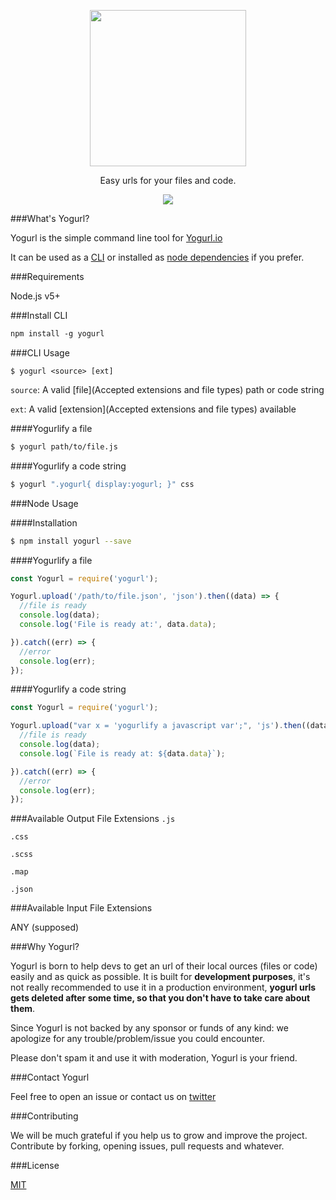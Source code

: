 <p align="center">
  <a href="http://yogurl.io">
    <img width="250" src="http://i.imgur.com/i2aenJ7.png">
  </a>
  <p align="center">Easy urls for your files and code.</p>
</p>

<p align="center" style="text-align:center">
<a href="https://gitter.im/720kb/yogurl/?utm_source=badge&utm_medium=badge&utm_campaign=pr-badge&utm_content=badge" target="_blank">
<img src="https://badges.gitter.im/Join%20Chat.svg"/>
</a>
</p>

###What's Yogurl?

Yogurl is the simple command line tool for [Yogurl.io](https://yogurl.io)

It can be used as a [CLI](#install-cli) or installed as [node dependencies](#node-usage) if you prefer.

###Requirements

Node.js v5+

###Install CLI

```html
npm install -g yogurl
```

###CLI Usage

```
$ yogurl <source> [ext]
```

```source```: A valid [file](Accepted extensions and file types) path or code string

```ext```: A valid [extension](Accepted extensions and file types) available

####Yogurlify a file

```bash
$ yogurl path/to/file.js
```

####Yogurlify a code string

```bash
$ yogurl ".yogurl{ display:yogurl; }" css
```

###Node Usage

####Installation

```bash
$ npm install yogurl --save
```

####Yogurlify a file

```javascript
const Yogurl = require('yogurl');

Yogurl.upload('/path/to/file.json', 'json').then((data) => {
  //file is ready
  console.log(data);
  console.log('File is ready at:', data.data);

}).catch((err) => {
  //error
  console.log(err);
});
```

####Yogurlify a code string

```javascript
const Yogurl = require('yogurl');

Yogurl.upload("var x = 'yogurlify a javascript var';", 'js').then((data) => {
  //file is ready
  console.log(data);
  console.log(`File is ready at: ${data.data}`);

}).catch((err) => {
  //error
  console.log(err);
});
```

###Available Output File Extensions
`.js`

`.css`

`.scss`

`.map`

`.json`

###Available Input File Extensions

ANY (supposed)

###Why Yogurl?

Yogurl is born to help devs to get an url of their local ources (files or code) easily and as quick as possible.
It is built for **development purposes**, it's not really recommended to use it in a production environment, **yogurl urls gets deleted after some time, so that you don't have to take care about them**.

Since Yogurl is not backed by any sponsor or funds of any kind: we apologize for any trouble/problem/issue you could encounter.

Please don't spam it and use it with moderation, Yogurl is your friend.

###Contact Yogurl

Feel free to open an issue or contact us on [twitter](http://twitter.com/720kb_)

###Contributing

We will be much grateful if you help us to grow and improve the project.
Contribute by forking, opening issues, pull requests and whatever.

###License

[MIT](http://github.com/720kb/yogurl/#license.md)
